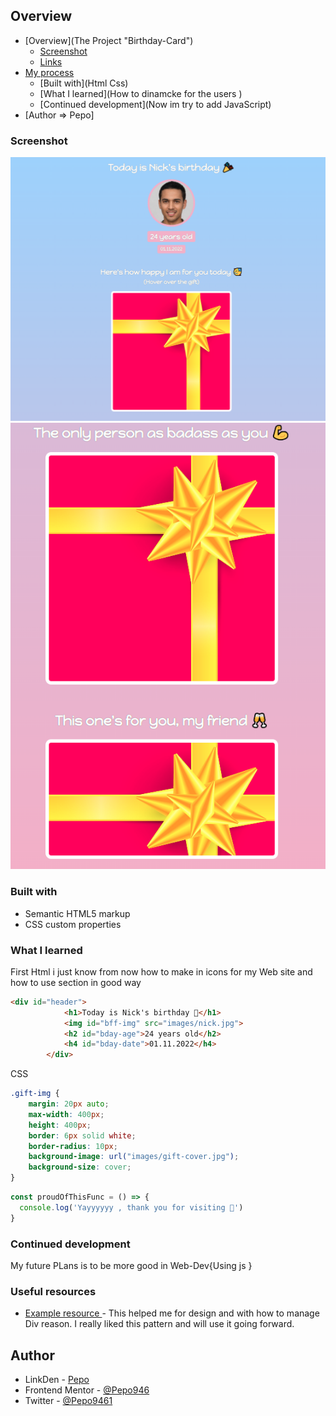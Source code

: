 ## Overview

- [Overview](The Project "Birthday-Card")
  - [Screenshot](./images/Screenshot%201.png)
  - [Links](https://github.com/Pepo946/Birthday-Card.git)
- [My process](#my-process)
  - [Built with](Html Css)
  - [What I learned](How to dinamcke for the users  )
  - [Continued development](Now im try to add  JavaScript)
- [Author => Pepo]

### Screenshot

![Design Preview](./images/Screenshot%201.png)
![Design Preview](./images/Screenshot%202.png)


### Built with

- Semantic HTML5 markup
- CSS custom properties

### What I learned

First Html i just know from now how to make in icons for my Web site and how to use section in good way 

```html
<div id="header">
            <h1>Today is Nick's birthday 🎉</h1>
            <img id="bff-img" src="images/nick.jpg">
            <h2 id="bday-age">24 years old</h2>
            <h4 id="bday-date">01.11.2022</h4>
        </div>
```

CSS
```css
.gift-img {
    margin: 20px auto;
    max-width: 400px;
    height: 400px;
    border: 6px solid white;
    border-radius: 10px;
    background-image: url("images/gift-cover.jpg");
    background-size: cover;
}
```

```js
const proudOfThisFunc = () => {
  console.log('Yayyyyyy , thank you for visiting 🎉')
}
```


### Continued development

My future PLans is to be more good in Web-Dev{Using js  }

### Useful resources

- [Example resource ](https://www.tutorialrepublic.com/css-tutorial/) - This helped me for design  and with how to manage Div  reason. I really liked this pattern and will use it going forward.


## Author

- LinkDen - [Pepo](https://www.linkedin.com/in/mohamed-gandoul-53a5ba258/)
- Frontend Mentor - [@Pepo946](https://www.frontendmentor.io/profile/Pepo946)
- Twitter - [@Pepo9461](https://www.twitter.com/yourusername)

